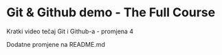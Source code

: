 # Git & Github demo - The Full Course

Kratki video tečaj Git i Github-a - promjena 4

Dodatne promjene na README.md

